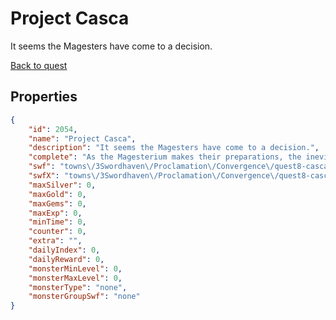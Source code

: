 # Project Casca

It seems the Magesters have come to a decision.

[Back to quest](../quests.md)

## Properties

```json
{
    "id": 2054,
    "name": "Project Casca",
    "description": "It seems the Magesters have come to a decision.",
    "complete": "As the Magesterium makes their preparations, the inevitable conflict fast approaches...",
    "swf": "towns\/3Swordhaven\/Proclamation\/Convergence\/quest8-casca.swf",
    "swfX": "towns\/3Swordhaven\/Proclamation\/Convergence\/quest8-casca-x.swf",
    "maxSilver": 0,
    "maxGold": 0,
    "maxGems": 0,
    "maxExp": 0,
    "minTime": 0,
    "counter": 0,
    "extra": "",
    "dailyIndex": 0,
    "dailyReward": 0,
    "monsterMinLevel": 0,
    "monsterMaxLevel": 0,
    "monsterType": "none",
    "monsterGroupSwf": "none"
}
```

